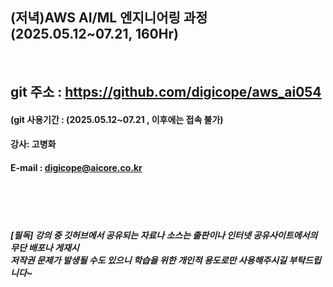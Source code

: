
## (저녁)AWS AI/ML 엔지니어링 과정 (2025.05.12~07.21, 160Hr)
<br>

## git 주소 :    https://github.com/digicope/aws_ai054
#### (git 사용기간 : (2025.05.12~07.21 , 이후에는 접속 불가)


#### 강사: 고병화
#### E-mail : digicope@aicore.co.kr

<br>
<br>
<br>

##### [필독] 강의 중 깃허브에서 공유되는 자료나 소스는 출판이나 인터넷 공유사이트에서의 무단 배포나 게재시 <br> 저작권 문제가 발생될 수도 있으니 학습을 위한 개인적 용도로만 사용해주시길 부탁드립니다~     
